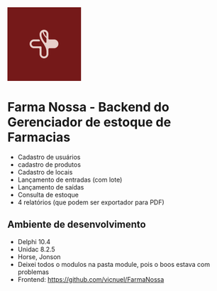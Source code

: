 <img src="https://raw.githubusercontent.com/vicnuel/FarmaNossa/refs/heads/main/Image/Logo.png?token=GHSAT0AAAAAAC2TFMFDBVV73P4N6IH76HFUZZZ76FA" />

# Farma Nossa - Backend do Gerenciador de estoque de Farmacias
- Cadastro de usuários
- cadastro de produtos
- Cadastro de locais
- Lançamento de entradas (com lote)
- Lançamento de saídas
- Consulta de estoque
- 4 relatórios (que podem ser exportador para PDF)


## Ambiente de desenvolvimento
- Delphi 10.4
- Unidac 8.2.5
- Horse, Jonson
- Deixei todos o modulos na pasta module, pois o boos estava com problemas
- Frontend: https://github.com/vicnuel/FarmaNossa 
